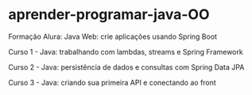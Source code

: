 # aprender-programar-java-OO
Formação Alura: Java Web: crie aplicações usando Spring Boot

Curso 1 - Java: trabalhando com lambdas, streams e Spring Framework

Curso 2 - Java: persistência de dados e consultas com Spring Data JPA

Curso 3 - Java: criando sua primeira API e conectando ao front
